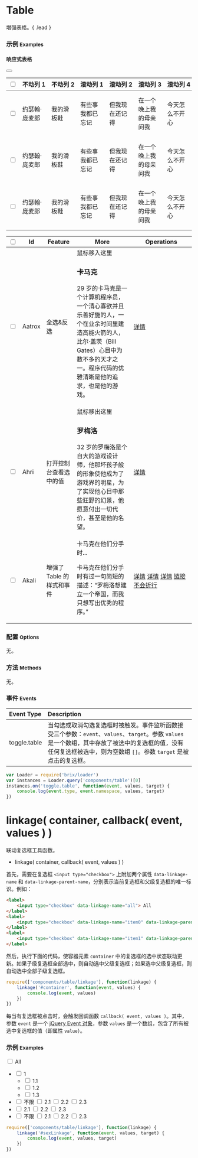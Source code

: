 # Table

增强表格。{ .lead }

### 示例 <small>Examples</small>

<!-- <table bx-name="components/table" class="table table-hover">
    <thead>
        <tr>
            <th><input type="checkbox" data-linkage-name="all"> all</th>
            <th>table</th>
        </tr>
    </thead>
    <tbody>
        <tr>
            <td><input type="checkbox" data-linkage-name="1" data-linkage-parent-name="all"> 1</td>
            <td></td>
        </tr>
        <tr>
            <td></td>
            <td>
                <table bx-name="components/table" class="table table-hover">
                    <tbody>
                        <tr>
                            <td><input type="checkbox" value="1.1" data-linkage-name="1.1" data-linkage-parent-name="1"> 1.1</td>
                            <td></td>
                        </tr>
                        <tr>
                            <td><input type="checkbox" value="1.2" data-linkage-name="1.2" data-linkage-parent-name="1"> 1.2</td>
                            <td></td>
                        </tr>
                    </tbody>
                </table>
            </td>
        </tr>
    </tbody>
</table> -->

<style type="text/css">
    .table th {
        white-space: nowrap;
    }
    .w30 {
        width: 30px;
    }
    .w75 {
        width: 75px;
    }
    .column-priority {
        display: block;
    }
</style>

<div class="bs-example bs-example-modal">
    <div class="content">
        <h4>响应式表格</h4>
        <button id="clickme" class="btn btn-default pull-right"><span class="glyphicon glyphicon-cog"></span></button>
        <table bx-name="components/table" class="table table-hover table-fixed" 
            data-column-rwd-range="[3,-2]"
            data-column-rwd-limit="5"
            data-column-priority-trigger="#clickme">
            <thead>
                <tr>
                    <th class="w30"><input type="checkbox" data-linkage-name="all"></th>
                    <th class="w75">不动列 1</th>
                    <th class="w75">不动列 2</th>
                    <th data-column-priority-name="滚动列 1">滚动列 1 <span bx-name="components/popover" data-content="components/popover" data-placement="bottom" class="glyphicon glyphicon-question-sign gray"></span></th>
                    <th>滚动列 2</th>
                    <th>滚动列 3</th>
                    <th>滚动列 4</th>
                    <th>滚动列 5</th>
                    <th>滚动列 6</th>
                    <th>滚动列 7</th>
                    <th>滚动列 8</th>
                    <th>滚动列 9</th>
                    <th>滚动列 10</th>
                    <th>滚动列 11</th>
                    <th>滚动列 12</th>
                    <th>滚动列 13</th>
                    <th>滚动列 14</th>
                    <th>滚动列 15</th>
                    <th>滚动列 16</th>
                    <th>滚动列 17</th>
                    <th>滚动列 18</th>
                    <th>滚动列 19</th>
                    <th>滚动列 20</th>
                    <th>滚动列 21</th>
                    <th>滚动列 22</th>
                    <th>滚动列 23</th>
                    <th>滚动列 24</th>
                    <th>滚动列 25</th>
                    <th>滚动列 26</th>
                    <th>滚动列 27</th>
                    <th>滚动列 28</th>
                    <th>滚动列 29</th>
                    <th>滚动列 30</th>
                    <th>滚动列 31</th>
                    <th>滚动列 32</th>
                    <th>滚动列 33</th>
                    <th>滚动列 34</th>
                    <th>滚动列 35</th>
                    <th>滚动列 36</th>
                    <th>滚动列 37</th>
                    <th>滚动列 38</th>
                    <th class="w75">不动列 3</th>
                    <th class="w75">不动列 4</th>
                </tr>
            </thead>
            <tbody>
                <tr>
                    <td><input type="checkbox" data-linkage-parent-name="all"></td>
                    <td>约瑟翰·庞麦郎</td>
                    <td>我的滑板鞋</td>
                    <td>有些事我都已忘记</td>
                    <td>但我现在还记得</td>
                    <td>在一个晚上我的母亲问我</td>
                    <td>今天怎么不开心</td>
                    <td>我说在我的想象中有一双滑板鞋</td>
                    <td>与众不同最时尚跳舞肯定棒</td>
                    <td>整个城市找遍所有的街都没有</td>
                    <td>她说将来会找到的</td>
                    <td>时间会给我答案</td>
                    <td>星期天我再次寻找依然没有发现</td>
                    <td>一个月后我去了第二个城市</td>
                    <td>这里的人们称它为魅力之都</td>
                    <td>时间过的很快夜幕就要降临</td>
                    <td>我想我必须要离开</td>
                    <td>当我正要走时我看到了一家专卖店</td>
                    <td>那就是我要的滑板鞋</td>
                    <td>我的滑板鞋时尚时尚最时尚</td>
                    <td>回家的路上我情不自禁</td>
                    <td>摩擦 摩擦</td>
                    <td>在这光滑的地上摩擦</td>
                    <td>月光下我看到自己的身影</td>
                    <td>有时很远有时很近</td>
                    <td>感到一种力量驱使我的脚步</td>
                    <td>有了滑板鞋天黑都不怕</td>
                    <td>一步两步一步两步</td>
                    <td>一步一步似爪牙</td>
                    <td>似魔鬼的步伐</td>
                    <td>摩擦 摩擦</td>
                    <td>我给自己打着节拍</td>
                    <td>这是我生命中美好的时刻</td>
                    <td>我要完成我最喜欢的舞蹈</td>
                    <td>在这美丽的月光下在这美丽的街道上</td>
                    <td>我告诉自己这是真的这不是梦</td>
                    <td>一步两步一步两步</td>
                    <td>一步一步似爪牙</td>
                    <td>似魔鬼的步伐</td>
                    <td>摩擦 摩擦……</td>
                    <td>似魔鬼的步伐 是爪牙 是大家的步伐</td>
                    <td>电子，舞曲</td>
                    <td>简体中文</td>
                </tr>
                <tr>
                    <td><input type="checkbox" data-linkage-parent-name="all"></td>
                    <td>约瑟翰·庞麦郎</td>
                    <td>我的滑板鞋</td>
                    <td>有些事我都已忘记</td>
                    <td>但我现在还记得</td>
                    <td>在一个晚上我的母亲问我</td>
                    <td>今天怎么不开心</td>
                    <td>我说在我的想象中有一双滑板鞋</td>
                    <td>与众不同最时尚跳舞肯定棒</td>
                    <td>整个城市找遍所有的街都没有</td>
                    <td>她说将来会找到的</td>
                    <td>时间会给我答案</td>
                    <td>星期天我再次寻找依然没有发现</td>
                    <td>一个月后我去了第二个城市</td>
                    <td>这里的人们称它为魅力之都</td>
                    <td>时间过的很快夜幕就要降临</td>
                    <td>我想我必须要离开</td>
                    <td>当我正要走时我看到了一家专卖店</td>
                    <td>那就是我要的滑板鞋</td>
                    <td>我的滑板鞋时尚时尚最时尚</td>
                    <td>回家的路上我情不自禁</td>
                    <td>摩擦 摩擦</td>
                    <td>在这光滑的地上摩擦</td>
                    <td>月光下我看到自己的身影</td>
                    <td>有时很远有时很近</td>
                    <td>感到一种力量驱使我的脚步</td>
                    <td>有了滑板鞋天黑都不怕</td>
                    <td>一步两步一步两步</td>
                    <td>一步一步似爪牙</td>
                    <td>似魔鬼的步伐</td>
                    <td>摩擦 摩擦</td>
                    <td>我给自己打着节拍</td>
                    <td>这是我生命中美好的时刻</td>
                    <td>我要完成我最喜欢的舞蹈</td>
                    <td>在这美丽的月光下在这美丽的街道上</td>
                    <td>我告诉自己这是真的这不是梦</td>
                    <td>一步两步一步两步</td>
                    <td>一步一步似爪牙</td>
                    <td>似魔鬼的步伐</td>
                    <td>摩擦 摩擦……</td>
                    <td>似魔鬼的步伐 是爪牙 是大家的步伐</td>
                    <td>电子，舞曲</td>
                    <td>简体中文</td>
                </tr>
                <tr>
                    <td><input type="checkbox" data-linkage-parent-name="all"></td>
                    <td>约瑟翰·庞麦郎</td>
                    <td>我的滑板鞋</td>
                    <td>有些事我都已忘记</td>
                    <td>但我现在还记得</td>
                    <td>在一个晚上我的母亲问我</td>
                    <td>今天怎么不开心</td>
                    <td>我说在我的想象中有一双滑板鞋</td>
                    <td>与众不同最时尚跳舞肯定棒</td>
                    <td>整个城市找遍所有的街都没有</td>
                    <td>她说将来会找到的</td>
                    <td>时间会给我答案</td>
                    <td>星期天我再次寻找依然没有发现</td>
                    <td>一个月后我去了第二个城市</td>
                    <td>这里的人们称它为魅力之都</td>
                    <td>时间过的很快夜幕就要降临</td>
                    <td>我想我必须要离开</td>
                    <td>当我正要走时我看到了一家专卖店</td>
                    <td>那就是我要的滑板鞋</td>
                    <td>我的滑板鞋时尚时尚最时尚</td>
                    <td>回家的路上我情不自禁</td>
                    <td>摩擦 摩擦</td>
                    <td>在这光滑的地上摩擦</td>
                    <td>月光下我看到自己的身影</td>
                    <td>有时很远有时很近</td>
                    <td>感到一种力量驱使我的脚步</td>
                    <td>有了滑板鞋天黑都不怕</td>
                    <td>一步两步一步两步</td>
                    <td>一步一步似爪牙</td>
                    <td>似魔鬼的步伐</td>
                    <td>摩擦 摩擦</td>
                    <td>我给自己打着节拍</td>
                    <td>这是我生命中美好的时刻</td>
                    <td>我要完成我最喜欢的舞蹈</td>
                    <td>在这美丽的月光下在这美丽的街道上</td>
                    <td>我告诉自己这是真的这不是梦</td>
                    <td>一步两步一步两步</td>
                    <td>一步一步似爪牙</td>
                    <td>似魔鬼的步伐</td>
                    <td>摩擦 摩擦……</td>
                    <td>似魔鬼的步伐 是爪牙 是大家的步伐</td>
                    <td>电子，舞曲</td>
                    <td>简体中文</td>
                </tr>
            </tbody>
        </table>
    </div>
</div>

<div class="bs-example bs-example-modal">
    <div class="content">
        <table bx-name="components/table" class="table table-hover">
            <thead>
                <tr>
                    <th><input type="checkbox" data-linkage-name="all"></th>
                    <th>Id</th>
                    <th>Feature <span bx-name="components/popover" data-content="功能列表。" data-placement="bottom" class="glyphicon glyphicon-question-sign gray"></span></th>
                    <th>More <span bx-name="components/popover" data-content="鼠标移入之后显示更多内容。" data-placement="bottom" class="glyphicon glyphicon-question-sign gray"></span></th>
                    <th width="150px">Operations <span bx-name="components/popover" data-content="注意到最后一列了吗？鼠标移入之后才会显示。" data-placement="bottom" class="glyphicon glyphicon-question-sign gray"></span></th>
                </tr>
            </thead>
            <tbody>
                <tr>
                    <td><input type="checkbox" value="Aatrox" data-linkage-parent-name="all"></td>
                    <td>Aatrox</td>
                    <td>全选&amp;反选</td>
                    <td>
                        <div class="more">
                            <div class="title">鼠标移入这里</div>
                            <div class="content">
                                <h3>卡马克</h3>
                                <p>29 岁的卡马克是一个计算机程序员，一个清心寡欲并且乐善好施的人，一个在业余时间里建造高能火箭的人，比尔·盖茨（Bill Gates）心目中为数不多的天才之一。程序代码的优雅清晰是他的追求，也是他的游戏。</p>
                            </div>
                        </div>
                    </td>
                    <td>
                        <div class="operation">
                            <a href="javascript: void(0);">详情</a>
                        </div>
                    </td>
                </tr>
                <tr>
                    <td><input type="checkbox" value="Ahri" data-linkage-parent-name="all"></td>
                    <td>Ahri</td>
                    <td>打开控制台查看选中的值</td>
                    <td>
                        <div class="more">
                            <div class="title">鼠标移出这里</div>
                            <div class="content">
                                <h3>罗梅洛</h3>
                                <p>32 岁的罗梅洛是个自大的游戏设计师，他那坏孩子般的形象使他成为了游戏界的明星，为了实现他心目中那些狂野的幻景，他愿意付出一切代价，甚至是他的名望。</p>
                            </div>
                        </div>
                    </td>
                    <td>
                        <div class="operation">
                            <a href="javascript: void(0);">详情</a>
                        </div>
                    </td>
                </tr>
                <tr>
                    <td><input type="checkbox" value="Akali" data-linkage-parent-name="all"></td>
                    <td>Akali</td>
                    <td>增强了 Table 的样式和事件</td>
                    <td>
                        <div class="more">
                            <div class="title">卡马克在他们分手时...</div>
                            <div class="content">
                                <p>卡马克在他们分手时有过一句简短的描述：“罗梅洛想建立一个帝国，而我只想写出优秀的程序。” </p>
                            </div>
                        </div>
                    </td>
                    <td>
                        <div class="operation">
                            <a href="javascript: void(0);">详情</a>
                            <a href="javascript: void(0);">详情</a>
                            <a href="javascript: void(0);">详情</a>
                            <a href="javascript: void(0);">链接不会折行</a>
                        </div>
                    </td>
                </tr>
            </tbody>
        </table>
    </div>
</div>

<script type="text/javascript">
    require(['brix/loader', 'log'], function(Loader, log) {
        Loader.boot(function() {
            var instances = Loader.query('components/table')
            instances.on('toggle.table', function(event, values, target) {
                console.log('event.delegateTarget', event.delegateTarget)
                console.log('event.currentTarget', event.currentTarget)
                console.log('event.target', event.target)
                console.log('target', target)
                console.log(event.type, event.namespace, values)
            })
        })
    })
</script>

### 配置 <small>Options</small>

无。

### 方法 <small>Methods</small>

无。

### 事件 <small>Events</small>

Event Type | Description
:--------- | :----------
toggle.table | 当勾选或取消勾选复选框时被触发。事件监听函数接受三个参数：`event`、`values`、`target`。参数 `values` 是一个数组，其中存放了被选中的复选框的值，没有任何复选框被选中，则为空数组 `[]`。参数 `target` 是被点击的复选框。

```js
var Loader = require('brix/loader')
var instances = Loader.query('components/table')[0]
instances.on('toggle.table', function(event, values, target) {
    console.log(event.type, event.namespace, values, target)
})
```

# linkage( container, callback( event, values ) )

联动复选框工具函数。

* linkage( container, callback( event, values ) )

首先，需要在复选框 `<input type="checkbox">` 上附加两个属性 `data-linkage-name` 和 `data-linkage-parent-name`，分别表示当前复选框和父级复选框的唯一标识。例如：

```html
<label>
    <input type="checkbox" data-linkage-name="all"> All
</label>
<label>
    <input type="checkbox" data-linkage-name="item0" data-linkage-parent-name="all"> item 0
</label>
<label>
    <input type="checkbox" data-linkage-name="item1" data-linkage-parent-name="all"> item 1
</label>
```

然后，执行下面的代码，使容器元素 `container` 中的复选框的选中状态联动更新。如果子级复选框全部选中，则自动选中父级复选框；如果选中父级复选框，则自动选中全部子级复选框。

```js
require(['components/table/linkage'], function(linkage) {
    linkage('#container', function(event, values) {
        console.log(event, values)
    })
})
```

每当有复选框被点击时，会触发回调函数 `callback( event, values )`。其中，参数 `event` 是一个 [jQuery Event 对象](http://api.jquery.com/category/events/event-object/)，参数 `values` 是一个数组，包含了所有被选中复选框的值（即属性 `value`）。

### 示例 <small>Examples</small>

<div class="bs-example bs-example-modal">
    <div class="content">
        <div id="sexLinkage" bx-name>
            <label><input type="checkbox" data-linkage-name="all"> All</label>
            <ul>
                <li>
                    <label><input type="checkbox" value="1" data-linkage-name="1" data-linkage-parent-name="all"> 1</label>
                    <ul>
                        <li><label><input type="checkbox" value="1.1" data-linkage-name="1.1" data-linkage-parent-name="1"> 1.1</label></li>
                        <li><label><input type="checkbox" value="1.2" data-linkage-name="1.2" data-linkage-parent-name="1"> 1.2</label></li>
                        <li><label><input type="checkbox" value="1.3" data-linkage-name="1.3" data-linkage-parent-name="1"> 1.3</label></li>
                    </ul>
                </li>
                <li>
                    <label><input type="checkbox" data-linkage-name="2" data-linkage-parent-name="all"> 不限</label>
                    <label><input type="checkbox" value="2.1" data-linkage-name="2.1" data-linkage-parent-name="2"> 2.1</label>
                    <label><input type="checkbox" value="2.2" data-linkage-name="2.2" data-linkage-parent-name="2"> 2.2</label>
                    <label><input type="checkbox" value="2.3" data-linkage-name="2.3" data-linkage-parent-name="2"> 2.3</label>
                </li>
                <li>
                    <label><input type="checkbox" value="2.1" data-linkage-name="2.1" data-linkage-parent-name="2"> 2.1</label>
                    <label><input type="checkbox" value="2.2" data-linkage-name="2.2" data-linkage-parent-name="2"> 2.2</label>
                    <label><input type="checkbox" value="2.3" data-linkage-name="2.3" data-linkage-parent-name="2"> 2.3</label>
                </li>
                <li>
                    <label><input type="checkbox" data-linkage-name="3" data-linkage-parent-name="all"> 不限</label>
                    <label><input type="checkbox" value="2.1" data-linkage-name="2.1" data-linkage-parent-name="3"> 2.1</label>
                    <label><input type="checkbox" value="2.2" data-linkage-name="2.2" data-linkage-parent-name="3"> 2.2</label>
                    <label><input type="checkbox" value="2.3" data-linkage-name="2.3" data-linkage-parent-name="3"> 2.3</label>
                </li>
            </ul>
        </div>
    </div>
</div>

```js
require(['components/table/linkage'], function(linkage) {
    linkage('#sexLinkage', function(event, values, target) {
        console.log(event, values, target)
    })
})
```

<script type="text/javascript">
    require(['components/table/linkage'], function(linkage) {
        linkage('#sexLinkage', function(event, values, target) {
            console.log(event, values, target)
        })
    })
</script>
